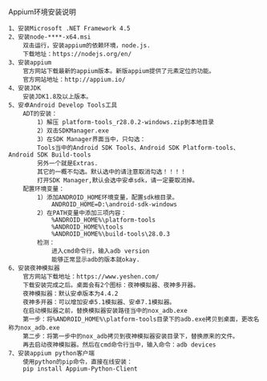 Appium环境安装说明

    1、安装Microsoft .NET Framework 4.5
    2、安装node-****-x64.msi
        双击运行，安装appium的依赖环境，node.js.
        下载地址：https://nodejs.org/en/
    3、安装appium
        官方网站下载最新的appium版本。新版appium提供了元素定位的功能。
        官方网站地址：http://appium.io/
    4、安装JDK
        安装JDK1.8及以上版本。
    5、安卓Android Develop Tools工具
        ADT的安装：
            1）解压 platform-tools_r28.0.2-windows.zip到本地目录
            2）双击SDKManager.exe
            3）在SDK Manager界面当中，只勾选：
            Tools当中的Android SDK Tools、Android SDK Platform-tools、Android SDK Build-tools
            另外一个就是Extras.
            其它的一概不勾选。默认选中的请注意取消勾选！！！！
            打开SDK Manager,默认会选中安卓sdk，请一定要取消掉。
        配置环境变量：
            1）添加ANDROID_HOME环境变量，配置sdk根目录。
                ANDROID_HOME=D:\android-sdk-windows
            2）在PATH变量中添加三项内容：
                %ANDROID_HOME%\platform-tools
                %ANDROID_HOME%\tools
                %ANDROID_HOME%\build-tools\28.0.3
            检测：
                进入cmd命令行，输入adb version
                能够正常显示adb的版本就okay.
    6、安装夜神模拟器
        官方网站下载地址：https://www.yeshen.com/
        下载安装完成之后。桌面会有2个图标：夜神模拟器、夜神多开器。
        夜神模拟器：默认安卓版本为4.4.2
        夜神多开器：可以增加安卓5.1模拟器、安卓7.1模拟器。
        在启动模拟器之前，替换模拟器安装路径当中的nox_adb.exe
        第一步：将%ANDROID_HOME%\platform-tools目录下的adb.exe拷贝到桌面，更改名称为nox_adb.exe
        第二步：将第一步中的nox_adb拷贝到夜神模拟器安装目录下，替换原来的文件。
        再去启动夜神模拟器。然后在cmd命令行当中，输入命令：adb devices
    7、安装appium python客户端
        使用python的pip命令，直接在线安装：
        pip install Appium-Python-Client
